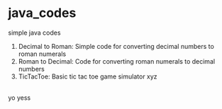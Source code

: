 # java_codes
simple java codes

1. Decimal to Roman: Simple code for converting decimal numbers to roman numerals
2. Roman to Decimal: Code for converting roman numerals to decimal numbers
3. TicTacToe: Basic tic tac toe game simulator
xyz
<br>
yo
yess

